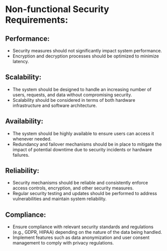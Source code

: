 # Non-functional Security Requirements:

## Performance:

- Security measures should not significantly impact system performance.
- Encryption and decryption processes should be optimized to minimize latency.

## Scalability:

- The system should be designed to handle an increasing number of users, requests, and data without compromising security.
- Scalability should be considered in terms of both hardware infrastructure and software architecture.

## Availability:

- The system should be highly available to ensure users can access it whenever needed.
- Redundancy and failover mechanisms should be in place to mitigate the impact of potential downtime due to security incidents or hardware failures.

## Reliability:

- Security mechanisms should be reliable and consistently enforce access controls, encryption, and other security measures.
- Regular security testing and updates should be performed to address vulnerabilities and maintain system reliability.

## Compliance:

- Ensure compliance with relevant security standards and regulations (e.g., GDPR, HIPAA) depending on the nature of the data being handled.
- Implement features such as data anonymization and user consent management to comply with privacy regulations.